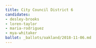 ```yaml
---
title: City Council District 6
candidates:
- desley-brooks
- loren-taylor
- maria-rodriguez
- mya-whitaker
ballot: _ballots/oakland/2018-11-06.md
---
```

